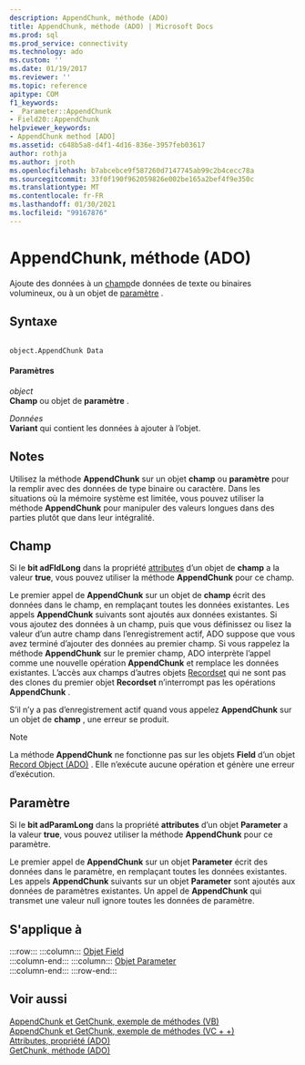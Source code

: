 ```yaml
---
description: AppendChunk, méthode (ADO)
title: AppendChunk, méthode (ADO) | Microsoft Docs
ms.prod: sql
ms.prod_service: connectivity
ms.technology: ado
ms.custom: ''
ms.date: 01/19/2017
ms.reviewer: ''
ms.topic: reference
apitype: COM
f1_keywords:
- _Parameter::AppendChunk
- Field20::AppendChunk
helpviewer_keywords:
- AppendChunk method [ADO]
ms.assetid: c648b5a8-d4f1-4d16-836e-3957feb03617
author: rothja
ms.author: jroth
ms.openlocfilehash: b7abcebce9f587260d7147745ab99c2b4cecc78a
ms.sourcegitcommit: 33f0f190f962059826e002be165a2bef4f9e350c
ms.translationtype: MT
ms.contentlocale: fr-FR
ms.lasthandoff: 01/30/2021
ms.locfileid: "99167876"
---
```

# <a name="appendchunk-method-ado"></a>AppendChunk, méthode (ADO)
Ajoute des données à un [champ](./field-object.md)de données de texte ou binaires volumineux, ou à un objet de [paramètre](./parameter-object.md) .  
  
## <a name="syntax"></a>Syntaxe  
  
```  
  
object.AppendChunk Data  
```  
  
#### <a name="parameters"></a>Paramètres  
 *object*  
 **Champ** ou objet de **paramètre** .  
  
 *Données*  
 **Variant** qui contient les données à ajouter à l’objet.  
  
## <a name="remarks"></a>Notes  
 Utilisez la méthode **AppendChunk** sur un objet **champ** ou **paramètre** pour la remplir avec des données de type binaire ou caractère. Dans les situations où la mémoire système est limitée, vous pouvez utiliser la méthode **AppendChunk** pour manipuler des valeurs longues dans des parties plutôt que dans leur intégralité.  
  
## <a name="field"></a>Champ  
 Si le **bit adFldLong** dans la propriété [attributes](./attributes-property-ado.md) d’un objet de **champ** a la valeur **true**, vous pouvez utiliser la méthode **AppendChunk** pour ce champ.  
  
 Le premier appel de **AppendChunk** sur un objet de **champ** écrit des données dans le champ, en remplaçant toutes les données existantes. Les appels **AppendChunk** suivants sont ajoutés aux données existantes. Si vous ajoutez des données à un champ, puis que vous définissez ou lisez la valeur d’un autre champ dans l’enregistrement actif, ADO suppose que vous avez terminé d’ajouter des données au premier champ. Si vous rappelez la méthode **AppendChunk** sur le premier champ, ADO interprète l’appel comme une nouvelle opération **AppendChunk** et remplace les données existantes. L’accès aux champs d’autres objets [Recordset](./recordset-object-ado.md) qui ne sont pas des clones du premier objet **Recordset** n’interrompt pas les opérations **AppendChunk** .  
  
 S’il n’y a pas d’enregistrement actif quand vous appelez **AppendChunk** sur un objet de **champ** , une erreur se produit.  
  
> [!NOTE]
>  La méthode **AppendChunk** ne fonctionne pas sur les objets **Field** d’un objet [Record Object (ADO)](./record-object-ado.md) . Elle n’exécute aucune opération et génère une erreur d’exécution.  
  
## <a name="parameter"></a>Paramètre  
 Si le **bit adParamLong** dans la propriété **attributes** d’un objet **Parameter** a la valeur **true**, vous pouvez utiliser la méthode **AppendChunk** pour ce paramètre.  
  
 Le premier appel de **AppendChunk** sur un objet **Parameter** écrit des données dans le paramètre, en remplaçant toutes les données existantes. Les appels **AppendChunk** suivants sur un objet **Parameter** sont ajoutés aux données de paramètres existantes. Un appel de **AppendChunk** qui transmet une valeur null ignore toutes les données de paramètre.  
  
## <a name="applies-to"></a>S'applique à  

:::row:::
    :::column:::
        [Objet Field](./field-object.md)  
    :::column-end:::
    :::column:::
        [Objet Parameter](./parameter-object.md)  
    :::column-end:::
:::row-end:::

## <a name="see-also"></a>Voir aussi  
 [AppendChunk et GetChunk, exemple de méthodes (VB)](./appendchunk-and-getchunk-methods-example-vb.md)   
 [AppendChunk et GetChunk, exemple de méthodes (VC + +)](./appendchunk-and-getchunk-methods-example-vc.md)   
 [Attributes, propriété (ADO)](./attributes-property-ado.md)   
 [GetChunk, méthode (ADO)](./getchunk-method-ado.md)